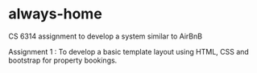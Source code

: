 # always-home
CS 6314 assignment to develop a system similar to AirBnB

Assignment 1 : To develop a basic template layout using HTML, CSS and bootstrap for property bookings.
